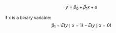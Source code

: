 $$
y = \beta_{0} + \beta_{1}x + u
$$

if x is a binary variable:
$$
\beta_{1} = E(y\mid x=1) - E(y\mid x=0)
$$
